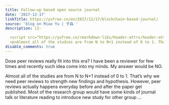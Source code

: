 ```yaml
---
title: Follow-up based open source journal
date: '2017-12-17'
linkTitle: https://yufree.cn/en/2017/12/17/blockchain-based-journal/
source: 'blog on Miao Yu | 于淼 '
description: |2-

  <script src="https://yufree.cn/rmarkdown-libs/header-attrs/header-attrs.js"></script> <p>Dose peer reviews really fit into this era? I have been a reviewer for few times and recently such idea come into my minds. My answer would be NO.</p>
  <p>Almost all of the studies are from N to N+1 instead of 0 to 1. That’s why we need peer reviews to strength new findings and hypothesis. However, peer reviews actually happens everyday before and after the paper get published. Most of the research group would have some kinds of journal talk or literature reading to introduce new study for other group ...
disable_comments: true
---
```


<script src="https://yufree.cn/rmarkdown-libs/header-attrs/header-attrs.js"></script> <p>Dose peer reviews really fit into this era? I have been a reviewer for few times and recently such idea come into my minds. My answer would be NO.</p>
<p>Almost all of the studies are from N to N+1 instead of 0 to 1. That’s why we need peer reviews to strength new findings and hypothesis. However, peer reviews actually happens everyday before and after the paper get published. Most of the research group would have some kinds of journal talk or literature reading to introduce new study for other group ...
